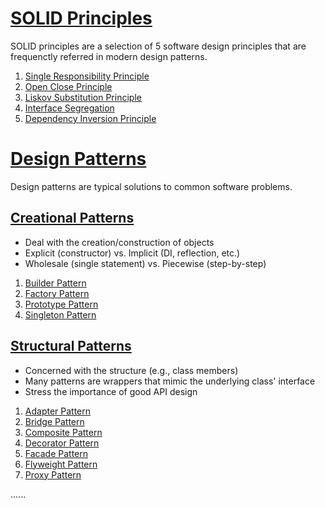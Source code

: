 # [SOLID Principles](src/1.solid-principles)

SOLID principles are a selection of 5 software design principles that are frequenctly referred in modern design patterns.

1. [Single Responsibility Principle](src/1.solid-principles/1.single-responsibility)
2. [Open Close Principle](src/1.solid-principles/2.open-close)
3. [Liskov Substitution Principle](src/1.solid-principles/3.liskov-substitution)
4. [Interface Segregation](src/1.solid-principles/4.interface-segregation)
5. [Dependency Inversion Principle](src/1.solid-principles/5.dependency-inversion)

# [Design Patterns](src/2.design-patterns)

Design patterns are typical solutions to common software problems.

## [Creational Patterns](src/2.design-patterns/1.creational-patterns)

- Deal with the creation/construction of objects
- Explicit (constructor) vs. Implicit (DI, reflection, etc.)
- Wholesale (single statement) vs. Piecewise (step-by-step)

1. [Builder Pattern](src/2.design-patterns/1.creational-patterns/1.builder)
2. [Factory Pattern](src/2.design-patterns/1.creational-patterns/2.factory)
3. [Prototype Pattern](src/2.design-patterns/1.creational-patterns/3.prototype)
4. [Singleton Pattern](src/2.design-patterns/1.creational-patterns/4.singleton)

## [Structural Patterns](src/2.design-patterns/2.structural-patterns)

- Concerned with the structure (e.g., class members)
- Many patterns are wrappers that mimic the underlying class' interface
- Stress the importance of good API design

1. [Adapter Pattern](src/2.design-patterns/2.structural-patterns/1.adapter)
2. [Bridge Pattern](src/2.design-patterns/2.structural-patterns/2.bridge)
3. [Composite Pattern](src/2.design-patterns/2.structural-patterns/3.composite)
4. [Decorator Pattern](src/2.design-patterns/2.structural-patterns/4.decorator)
5. [Facade Pattern](src/2.design-patterns/2.structural-patterns/5.facade)
6. [Flyweight Pattern](src/2.design-patterns/2.structural-patterns/6.flyweight)
7. [Proxy Pattern](src/2.design-patterns/2.structural-patterns/7.proxy)

......
